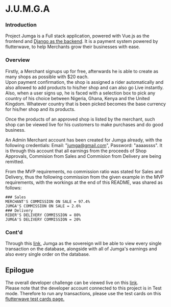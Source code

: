 # J.U.M.G.A

### Introduction
Project Jumga is a Full stack application, powered with Vue.js as the frontend and [Django as the backend](https://github.com/kingkenway/jumga/).
It is a payment system powered by flutterwave, to help Merchants grow their businesses with ease.

### Overview
Firstly, a Merchant signups up for free, afterwards he is able to create as many shops as possible with $20 each.  
Upon payment confirmation, the shop is assigned a rider automatically and also allowed to add products to his/her shop and can also go Live instantly.
Also, when a user signs up, he is faced with a selection box to pick any country of his choice between Nigeria, Ghana, Kenya and the United Kingdom.
Whatever country that is been picked becomes the base currency for his/her shop and its products.  

Once the products of an approved shop is listed by the merchant, such shop can be viewed live for his customers to make purchases and do good business.
  
An Admin Merchant account has been created for Jumga already, with the following credentials: Email: "jumga@gmail.com", Password: "aaaassss".
It is through this account that all earnings from the proceeds of Shop Approvals, Commision from Sales and Commision from Delivery are being remitted.  
  
From the MVP requirements, no commission ratio was stated for Sales and Delivery, thus the following commission from the given example in the MVP requirements, with the workings at the end of this README, was shared as follows:  

```
### Sales
MERCHANT'S COMMISSION ON SALE = 97.4%  
JUMGA'S COMMISSION ON SALE = 2.6%  
### Delivery
RIDER'S DELIVERY COMMISSION = 80%  
JUMGA'S DELIVERY COMMISSION = 20%  
```
  
### Cont'd
Through this [link](https://jumgaapp.netlify.app/admin/transactions), Jumga as the sovereign will be able to view every single transaction on the database, alongside with all of Jumga's earnings and also every single order on the database.  

## Epilogue  
The overall developer challenge can be viewed live on this [link](https://jumgaapp.netlify.app/).  
Please note that the developer account connected to this project is in Test mode. Therefore to run any transactions, please use the test cards on this [flutterwave test cards page.](https://developer.flutterwave.com/docs/test-cards)
